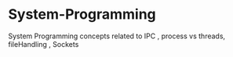 # System-Programming
System Programming concepts related to IPC , process vs threads, fileHandling , Sockets

